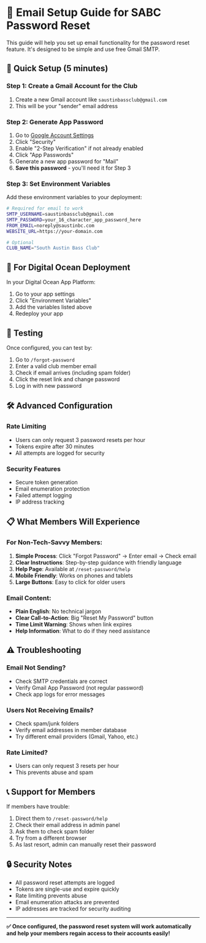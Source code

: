 # 📧 Email Setup Guide for SABC Password Reset

This guide will help you set up email functionality for the password reset feature. It's designed to be simple and use free Gmail SMTP.

## 🔧 Quick Setup (5 minutes)

### Step 1: Create a Gmail Account for the Club
1. Create a new Gmail account like `saustinbassclub@gmail.com`
2. This will be your "sender" email address

### Step 2: Generate App Password
1. Go to [Google Account Settings](https://myaccount.google.com/)
2. Click "Security"
3. Enable "2-Step Verification" if not already enabled
4. Click "App Passwords"
5. Generate a new app password for "Mail"
6. **Save this password** - you'll need it for Step 3

### Step 3: Set Environment Variables

Add these environment variables to your deployment:

```bash
# Required for email to work
SMTP_USERNAME=saustinbassclub@gmail.com
SMTP_PASSWORD=your_16_character_app_password_here
FROM_EMAIL=noreply@saustinbc.com
WEBSITE_URL=https://your-domain.com

# Optional
CLUB_NAME="South Austin Bass Club"
```

## 🚀 For Digital Ocean Deployment

In your Digital Ocean App Platform:

1. Go to your app settings
2. Click "Environment Variables"
3. Add the variables listed above
4. Redeploy your app

## 🧪 Testing

Once configured, you can test by:

1. Go to `/forgot-password`
2. Enter a valid club member email
3. Check if email arrives (including spam folder)
4. Click the reset link and change password
5. Log in with new password

## 🛠️ Advanced Configuration

### Rate Limiting
- Users can only request 3 password resets per hour
- Tokens expire after 30 minutes
- All attempts are logged for security

### Security Features
- Secure token generation
- Email enumeration protection
- Failed attempt logging
- IP address tracking

## 📋 What Members Will Experience

### For Non-Tech-Savvy Members:
1. **Simple Process**: Click "Forgot Password" → Enter email → Check email
2. **Clear Instructions**: Step-by-step guidance with friendly language
3. **Help Page**: Available at `/reset-password/help`
4. **Mobile Friendly**: Works on phones and tablets
5. **Large Buttons**: Easy to click for older users

### Email Content:
- **Plain English**: No technical jargon
- **Clear Call-to-Action**: Big "Reset My Password" button
- **Time Limit Warning**: Shows when link expires
- **Help Information**: What to do if they need assistance

## ⚠️ Troubleshooting

### Email Not Sending?
- Check SMTP credentials are correct
- Verify Gmail App Password (not regular password)
- Check app logs for error messages

### Users Not Receiving Emails?
- Check spam/junk folders
- Verify email addresses in member database
- Try different email providers (Gmail, Yahoo, etc.)

### Rate Limited?
- Users can only request 3 resets per hour
- This prevents abuse and spam

## 📞 Support for Members

If members have trouble:
1. Direct them to `/reset-password/help`
2. Check their email address in admin panel
3. Ask them to check spam folder
4. Try from a different browser
5. As last resort, admin can manually reset their password

## 🔒 Security Notes

- All password reset attempts are logged
- Tokens are single-use and expire quickly
- Rate limiting prevents abuse
- Email enumeration attacks are prevented
- IP addresses are tracked for security auditing

---

**✅ Once configured, the password reset system will work automatically and help your members regain access to their accounts easily!**